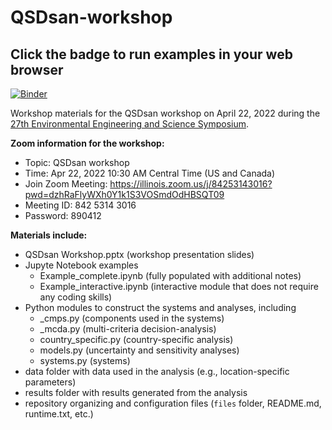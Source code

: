 # QSDsan-workshop

**Click the badge to run examples in your web browser**
---
[![Binder](https://mybinder.org/badge_logo.svg)](https://mybinder.org/v2/gh/QSD-group/QSDsan-workshop/main)

Workshop materials for the QSDsan workshop on April 22, 2022 during the [27th Environmental Engineering and Science Symposium](https://publish.illinois.edu/2022-environmentalsymposium/).

**Zoom information for the workshop:**
- Topic: QSDsan workshop
- Time: Apr 22, 2022 10:30 AM Central Time (US and Canada)
- Join Zoom Meeting: https://illinois.zoom.us/j/84253143016?pwd=dzhRaFlyWXh0Y1k1S3VOSmdOdHBSQT09
- Meeting ID: 842 5314 3016
- Password: 890412

**Materials include:**
- QSDsan Workshop.pptx (workshop presentation slides)
- Jupyte Notebook examples
    - Example_complete.ipynb (fully populated with additional notes)
    - Example_interactive.ipynb (interactive module that does not require any coding skills)
- Python modules to construct the systems and analyses, including
    - _cmps.py (components used in the systems)
    - _mcda.py (multi-criteria decision-analysis)
    - country_specific.py (country-specific analysis)
    - models.py (uncertainty and sensitivity analyses)
    - systems.py (systems)
- data folder with data used in the analysis (e.g., location-specific parameters)
- results folder with results generated from the analysis
- repository organizing and configuration files (``files`` folder, README.md, runtime.txt, etc.)
